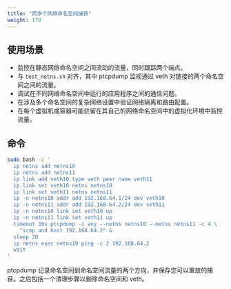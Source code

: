 ```yaml
---
title: "跨多个网络命名空间捕获"
weight: 170
---
```


## 使用场景

- 监控在静态网络命名空间之间流动的流量，同时跟踪两个端点。
- 与 `test_netns.sh` 对齐，其中 ptcpdump 监视通过 veth 对链接的两个命名空间之间的流量。
- 调试在不同网络命名空间中运行的应用程序之间的通信问题。
- 在涉及多个命名空间的复杂网络设置中验证网络隔离和路由配置。
- 在每个虚拟机或容器可能驻留在其自己的网络命名空间中的虚拟化环境中监控流量。

## 命令

```bash
sudo bash -c '
  ip netns add netns10
  ip netns add netns11
  ip link add veth10 type veth peer name veth11
  ip link set veth10 netns netns10
  ip link set veth11 netns netns11
  ip -n netns10 addr add 192.168.64.1/24 dev veth10
  ip -n netns11 addr add 192.168.64.2/24 dev veth11
  ip -n netns10 link set veth10 up
  ip -n netns11 link set veth11 up
  timeout 30s ptcpdump -i any --netns netns10 --netns netns11 -c 4 \
    "icmp and host 192.168.64.2" &
  sleep 20
  ip netns exec netns10 ping -c 2 192.168.64.2
  wait
'
```

ptcpdump 记录命名空间到命名空间流量的两个方向，并保存您可以重放的捕获。之后包括一个清理步骤以删除命名空间和 veth。